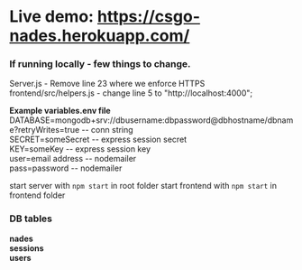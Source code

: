 # **Live demo:** https://csgo-nades.herokuapp.com/

### If running locally - few things to change.

Server.js - Remove line 23 where we enforce HTTPS
<br>
frontend/src/helpers.js - change line 5 to "http://localhost:4000";

**Example variables.env file**
<br>
DATABASE=mongodb+srv://dbusername:dbpassword@dbhostname/dbname?retryWrites=true -- conn string
<br>
SECRET=someSecret -- express session secret
<br>
KEY=someKey -- express session key
<br>
user=email address -- nodemailer
<br>
pass=password -- nodemailer

start server with `npm start` in root folder
start frontend with `npm start` in frontend folder

### DB tables

**nades**
<br>
**sessions**
<br>
**users**
<br>
